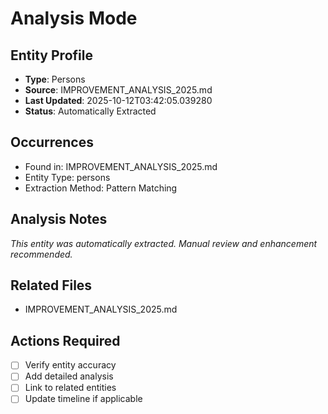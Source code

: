 # Analysis Mode

## Entity Profile
- **Type**: Persons
- **Source**: IMPROVEMENT_ANALYSIS_2025.md
- **Last Updated**: 2025-10-12T03:42:05.039280
- **Status**: Automatically Extracted

## Occurrences
- Found in: IMPROVEMENT_ANALYSIS_2025.md
- Entity Type: persons
- Extraction Method: Pattern Matching

## Analysis Notes
*This entity was automatically extracted. Manual review and enhancement recommended.*

## Related Files
- IMPROVEMENT_ANALYSIS_2025.md

## Actions Required
- [ ] Verify entity accuracy
- [ ] Add detailed analysis
- [ ] Link to related entities
- [ ] Update timeline if applicable
